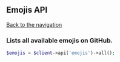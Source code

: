 ## Emojis API
[Back to the navigation](../README.md)

### Lists all available emojis on GitHub.

```php
$emojis = $client->api('emojis')->all();
```
